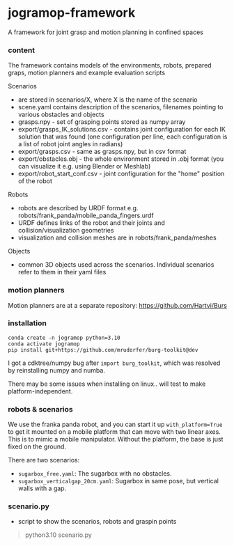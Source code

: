 # jogramop-framework
A framework for joint grasp and motion planning in confined spaces

### content
The framework contains models of the environments, robots, prepared graps, motion planners and example evaluation scripts

Scenarios
- are stored in scenarios/X, where X is the name of the scenario
- scene.yaml contains description of the scenarios, filenames pointing to various obstacles and objects
- grasps.npy - set of grasping points stored as numpy array
- export/grasps_IK_solutions.csv - contains joint configuration for each IK solution that was found (one configuration per line, each configuration is a list of robot joint angles in radians)
- export/grasps.csv - same as grasps.npy, but in csv format
- export/obstacles.obj - the whole environment stored in .obj format (you can visualize it e.g. using Blender or Meshlab)
- export/robot_start_conf.csv - joint configuration for the "home" position of the robot

Robots 
- robots are described by URDF format e.g. robots/frank_panda/mobile_panda_fingers.urdf
- URDF defines links of the robot and their joints and collision/visualization geometries
- visualization and collision meshes are in robots/frank_panda/meshes

Objects
- common 3D objects used across the scenarios. Individual scenarios refer to them in their yaml files


### motion planners

Motion planners are at a separate repository: https://github.com/Hartvi/Burs



### installation

```commandline
conda create -n jogramop python=3.10
conda activate jogramop
pip install git+https://github.com/mrudorfer/burg-toolkit@dev
```

I got a cdktree/numpy bug after `import burg_toolkit`, which was resolved by reinstalling numpy and numba.

There may be some issues when installing on linux.. will test to make platform-independent.

### robots & scenarios

We use the franka panda robot, and you can start it up `with_platform=True` to get it mounted on a mobile platform
that can move with two linear axes. This is to mimic a mobile manipulator. Without the platform, the base is just
fixed on the ground.

There are two scenarios:
- `sugarbox_free.yaml`: The sugarbox with no obstacles.
- `sugarbox_verticalgap_20cm.yaml`: Sugarbox in same pose, but vertical walls with a gap.


### scenario.py
- script to show the scenarios, robots and graspin points
> python3.10 scenario.py





